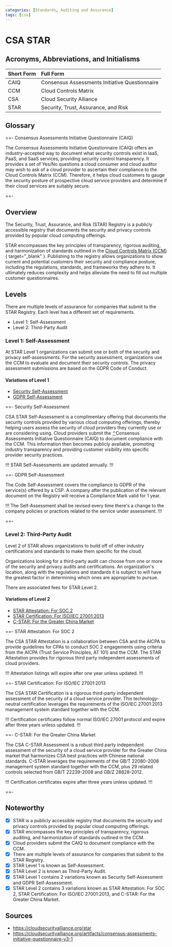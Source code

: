 ```yaml
---
categories: [Standards, Auditing and Assurance]
tags: [csa]
---
```


# CSA STAR

## Acronyms, Abbreviations, and Initialisms

Short Form | Full Form
:--- | :---
CAIQ | Consensus Assessments Initiative Questionnaire
CCM | Cloud Controls Matrix
CSA | Cloud Security Alliance
STAR | Security, Trust, Assurance, and Risk

## Glossary

==- Consensus Assessments Initiative Questionnaire (CAIQ)

The Consensus Assessments Initiative Questionnaire (CAIQ) offers an industry-accepted way to document what security controls exist in IaaS, PaaS, and SaaS services, providing security control transparency. It provides a set of Yes/No questions a cloud consumer and cloud auditor may wish to ask of a cloud provider to ascertain their compliance to the Cloud Controls Matrix (CCM). Therefore, it helps cloud customers to gauge the security posture of prospective cloud service providers and determine if their cloud services are suitably secure.

==-

## Overview

The Security, Trust, Assurance, and Risk (STAR) Registry is a publicly accessible registry that documents the security and privacy controls provided by popular cloud computing offerings.

STAR encompasses the key principles of transparency, rigorous auditing, and harmonization of standards outlined in the [Cloud Controls Matrix (CCM)](/frameworks/csa-ccm.md){ target="_blank" }. Publishing to the registry allows organizations to show current and potential customers their security and compliance posture, including the regulations, standards, and frameworks they adhere to. It ultimately reduces complexity and helps alleviate the need to fill out multiple customer questionnaires.

## Levels

There are multiple levels of assurance for companies that submit to the STAR Registry. Each level has a different set of requirements.

- Level 1: Self-Assessment
- Level 2: Third-Party Audit

### Level 1: Self-Assessment

At STAR Level 1 organizations can submit one or both of the security and privacy self-assessments. For the security assessment, organizations use the CCM to evaluate and document their security controls. The privacy assessment submissions are based on the GDPR Code of Conduct.

#### Variations of Level 1

- [Security Self-Assessment](#security-self-assessment)
- [GDPR Self-Assessment](#gdpr-self-assessment)

==- Security Self-Assessment

CSA STAR Self-Assessment is a complimentary offering that documents the security controls provided by various cloud computing offerings, thereby helping users assess the security of cloud providers they currently use or are considering using. Cloud providers submit the [⌃](#consensus-assessments-initiative-questionnaire-caiq)Consensus Assessments Initiative Questionnaire (CAIQ) to document compliance with the CCM. This information then becomes publicly available, promoting industry transparency and providing customer visibility into specific provider security practices.

!!!
STAR Self-Assessments are updated annually.
!!!

==- GDPR Self-Assessment

The Code Self-Assessment covers the compliance to GDPR of the service(s) offered by a CSP. A company after the publication of the relevant document on the Registry will receive a Compliance Mark valid for 1 year.

!!!
The Self-Assessment shall be revised every time there's a change to the company policies or practices related to the service under assessment.
!!!

==- 

### Level 2: Third-Party Audit

Level 2 of STAR allows organizations to build off of other industry certifications and standards to make them specific for the cloud.

Organizations looking for a third-party audit can choose from one or more of the security and privacy audits and certifications. An organization's location, along with the regulations and standards it is subject to will have the greatest factor in determining which ones are appropriate to pursue.

There are associated fees for STAR Level 2.

#### Variations of Level 2

- [STAR Attestation: For SOC 2](#star-attestation-for-soc-2)
- [STAR Certification: For ISO/IEC 27001:2013](#star-certification-for-iso-iec-27001-2013)
- [C-STAR: For the Greater China Market](#c-star-for-the-greater-china-market)

==- STAR Attestation: For SOC 2

The CSA STAR Attestation is a collaboration between CSA and the AICPA to provide guidelines for CPAs to conduct SOC 2 engagements using criteria from the AICPA (Trust Service Principles, AT 101) and the CCM. The STAR Attestation provides for rigorous third party independent assessments of cloud providers.

!!!
Attestation listings will expire after one year unless updated.
!!!

==- STAR Certification: For ISO/IEC 27001:2013

The CSA STAR Certification is a rigorous third-party independent assessment of the security of a cloud service provider. This technology-neutral certification leverages the requirements of the ISO/IEC 27001:2013 management system standard together with the CCM.

!!!
Certification certificates follow normal ISO/IEC 27001 protocol and expire after three years unless updated.
!!!

==- C-STAR: For the Greater China Market

The CSA C-STAR Assessment is a robust third party independent assessment of the security of a cloud service provider for the Greater China market that harmonizes CSA best practices with Chinese national standards. C-STAR leverages the requirements of the GB/T 22080-2008 management system standard together with the CCM, plus 29 related controls selected from GB/T 22239-2008 and GB/Z 28828-2012.

!!!
Certification certificates expire after three years unless updated.
!!!

==-

## Noteworthy

- [x] STAR is a publicly accessible registry that documents the security and privacy controls provided by popular cloud computing offerings.
- [x] STAR encompasses the key principles of transparency, rigorous auditing, and harmonization of standards outlined in the CCM.
- [x] Cloud providers submit the CAIQ to document compliance with the CCM.
- [x] There are multiple levels of assurance for companies that submit to the STAR Registry.
- [x] STAR Level 1 is known as Self-Assessment.
- [x] STAR Level 2 is known as Third-Party Audit.
- [x] STAR Level 1 contains 2 variations known as Security Self-Assessment and GDPR Self-Assessment.
- [x] STAR Level 2 contains 3 variations known as STAR Attestation: For SOC 2, STAR Certification: For ISO/IEC 27001:2013, and C-STAR: For the Greater China Market.

## Sources

- https://cloudsecurityalliance.org/star
- https://cloudsecurityalliance.org/artifacts/consensus-assessments-initiative-questionnaire-v3-1